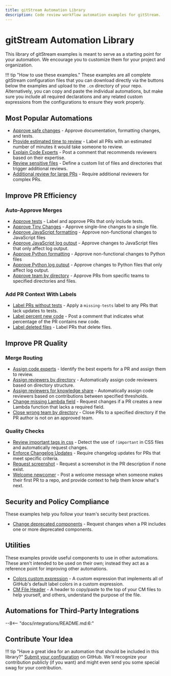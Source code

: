 ```yaml
---
title: gitStream Automation Library
description: Code review workflow automation examples for gitStream.
---
```

# gitStream Automation Library

This library of gitStream examples is meant to serve as a starting point for your automation. We encourage you to customize them for your project and organization.

!!! tip "How to use these examples."
    These examples are all complete gitStream configuration files that you can download directly via the buttons below the examples and upload to the `.cm` directory of your repo. Alternatively, you can copy and paste the individual automations, but make sure you include all required declarations and any related custom expressions from the configurations to ensure they work properly.

## Most Popular Automations

* [Approve safe changes](approve-safe-changes/README.md) - Approve documentation, formatting changes, and tests.
* [Provide estimated time to review](provide-estimated-time-to-review/README.md) - Label all PRs with an estimated number of minutes it would take someone to review.
* [Explain Code Experts](standard/explain-code-experts/README.md) - Post a comment that recommends reviewers based on their expertise. 
* [Review sensitive files](review-sensitive-files/README.md) - Define a custom list of files and directories that trigger additional reviews.
* [Additional review for large PRs](additional-review-for-large-pr/README.md) - Require additional reviewers for complex PRs.
 
## Improve PR Efficiency
### Auto-Approve Merges

* [Approve tests](approve-tests/README.md) - Label and approve PRs that only include tests.
* [Approve Tiny Changes](approve-tiny-changes/README.md) - Approve single-line changes to a single file.
* [Approve JavaScript formatting](approve-javascript-formatting-change/README.md) - Approve non-functional changes to JavaScript files 
* [Approve JavaScript log output](approve-javascript-log-output/README.md) - Approve changes to JavaScript files that only affect log output.
* [Approve Python formatting](approve-python-formatting-change/README.md) - Approve non-functional changes to Python files
* [Approve Python log output](approve-python-log-output/README.md) - Approve changes to Python files that only affect log output.
* [Approve team by directory](approve-team-by-directory/README.md) - Approve PRs from specific teams to specified directories and files.


### Add PR Context With Labels
* [Label PRs without tests](label-prs-without-tests/README.md) - Apply a `missing-tests` label to any PRs that lack updates to tests.
* [Label percent new code](percent-new-code/README.md) - Post a comment that indicates what percentage of the PR contains new code.
* [Label deleted files](label-deleted-files/README.md) - Label PRs that delete files.


## Improve PR Quality
### Merge Routing

* [Assign code experts](assign-code-experts/README.md) - Identify the best experts for a PR and assign them to review.
* [Assign reviewers by directory](assign-reviewers-by-directory/README.md) - Automatically assign code reviewers based on directory structure.
* [Assign reviewers for knowledge share](standard/share-knowledge/README.md) - Automatically assign code reviewers based on contributions between specified thresholds.
* [Change missing Lambda field](change-missing-lambda-field/README.md) - Request changes if a PR creates a new Lambda function that lacks a required field.
* [Close wrong team by directory](close-wrong-team-by-directory/README.md) - Close PRs to a specified directory if the PR author is not on an approved team.

### Quality Checks
* [Review important tags in css](languages/css/review-css-important/README.md) - Detect the use of `!important` in CSS files and automatically request changes.
* [Enforce Changelog Updates](standard/review-changelog/README.md) - Require changelog updates for PRs that meet specific criteria.
* [Request screenshot](request-screenshot/README.md) - Request a screenshot in the PR description if none exist.
* [Welcome newcomer](welcome-newcomer/README.md) - Post a welcome message when someone makes their first PR to a repo, and provide context to help them know what's next.

## Security and Policy Compliance
These examples help you follow your team's security best practices.

* [Change deprecated components](change-deprecated-components/README.md) - Request changes when a PR includes one or more deprecated components.

## Utilities
These examples provide useful components to use in other automations. These aren't intended to be used on their own; instead they act as a reference point for improving other automations.

* [Colors custom expression](utilities/colors-custom-expression/README.md) - A custom expression that implements all of GitHub's default label colors in a custom expression.
* [CM File Header](utilities/cm-header/README.md) - A header to copy/paste to the top of your CM files to help yourself, and others, understand the purpose of the file.

## Automations for Third-Party Integrations
--8<-- "docs/integrations/README.md:6:"

## Contribute Your Idea

!!! tip "Have a great idea for an automation that should be included in this library?"
    [Submit your configuration](https://github.com/linear-b/gitStream/issues/new?assignees=&labels=new-example&template=new_automation_example.md&title=New+Example%3A+) on GitHub. We'll recognize your contribution publicly (if you want) and might even send you some special swag for your contribution. 
